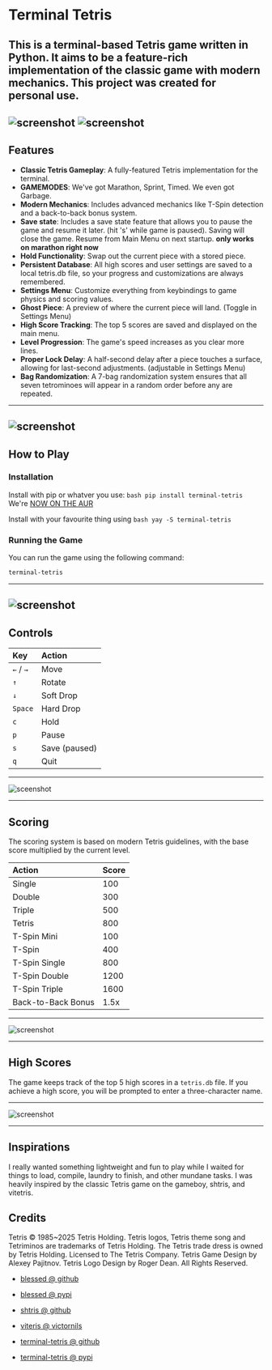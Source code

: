 # Terminal Tetris

This is a terminal-based Tetris game written in Python. It aims to be a feature-rich implementation of the classic game with modern mechanics. This project was created for personal use.
-----

![screenshot](https://github.com/averyvisentin/terminal-tetris/blob/master/screenshots/main-menu.png) 
![screenshot](https://github.com/averyvisentin/terminal-tetris/blob/master/screenshots/settings.png)
-----

## Features

  * **Classic Tetris Gameplay**: A fully-featured Tetris implementation for the terminal.
  * **GAMEMODES**: We've got Marathon, Sprint, Timed. We even got Garbage.
  * **Modern Mechanics**: Includes advanced mechanics like T-Spin detection and a back-to-back bonus system.
  * **Save state**: Includes a save state feature that allows you to pause the game and resume it later. (hit 's' while game is paused). Saving will close the game. Resume from Main Menu on next startup. **only works on marathon right now**
  * **Hold Functionality**: Swap out the current piece with a stored piece.
  * **Persistent Database**: All high scores and user settings are saved to a local tetris.db file, so your progress and customizations are always remembered.
  * **Settings Menu**: Customize everything from keybindings to game physics and scoring values.
  * **Ghost Piece**: A preview of where the current piece will land. (Toggle in Settings Menu)
  * **High Score Tracking**: The top 5 scores are saved and displayed on the main menu.
  * **Level Progression**: The game's speed increases as you clear more lines.
  * **Proper Lock Delay**: A half-second delay after a piece touches a surface, allowing for last-second adjustments. (adjustable in Settings Menu)
  * **Bag Randomization**: A 7-bag randomization system ensures that all seven tetrominoes will appear in a random order before any are repeated.

-----
![screenshot](https://github.com/averyvisentin/terminal-tetris/blob/master/screenshots/main-menu.png)
-----

## How to Play

### Installation

Install with pip or whatver you use:
    ```bash
    pip install terminal-tetris
    ```
We're [NOW ON THE AUR](https://aur.archlinux.org/packages/terminal-tetris)

Install with your favourite thing using
    ```bash
    yay -S terminal-tetris
    ```

### Running the Game

You can run the game using the following command:

```bash
terminal-tetris
```

-----
![screenshot](https://github.com/averyvisentin/terminal-tetris/blob/master/screenshots/garbage.png)
-----
## Controls

| Key         | Action        |
| :---------- | :------------ |
| `←` / `→`   | Move          |
| `↑`         | Rotate        |
| `↓`         | Soft Drop     |
| `Space`     | Hard Drop     |
| `c`         | Hold          |
| `p`         | Pause         |
| `s`         | Save (paused) |
| `q`         | Quit          |

-----

![sceenshot](https://github.com/averyvisentin/terminal-tetris/blob/master/screenshots/game-paused.png)

-----

## Scoring

The scoring system is based on modern Tetris guidelines, with the base score multiplied by the current level.

| Action              | Score     |
| :------------------ | :-------- |
| Single              | 100       |
| Double              | 300       |
| Triple              | 500       |
| Tetris              | 800       |
| T-Spin Mini         | 100       |
| T-Spin              | 400       |
| T-Spin Single       | 800       |
| T-Spin Double       | 1200      |
| T-Spin Triple       | 1600      |
| Back-to-Back Bonus  | 1.5x      |


-----

![screenshot](https://github.com/averyvisentin/terminal-tetris/blob/master/screenshots/new-score.png)

-----
## High Scores

The game keeps track of the top 5 high scores in a `tetris.db` file. If you achieve a high score, you will be prompted to enter a three-character name.

-----

![screenshot](https://github.com/averyvisentin/terminal-tetris/blob/master/screenshots/game-over.png)

-----

## Inspirations

I really wanted something lightweight and fun to play while I waited for things to load, compile, laundry to finish, and other mundane tasks.
I was heavily inspired by the classic Tetris game on the gameboy, shtris, and vitetris.

## Credits

Tetris © 1985~2025 Tetris Holding.
Tetris logos, Tetris theme song and Tetriminos are trademarks of Tetris Holding.
The Tetris trade dress is owned by Tetris Holding.
Licensed to The Tetris Company.
Tetris Game Design by Alexey Pajitnov.
Tetris Logo Design by Roger Dean.
All Rights Reserved.

- [blessed @ github](https://github.com/jquast/blessed)
- [blessed @ pypi](https://pypi.org/project/blessed/)
- [shtris @ github](https://github.com/ContentsViewer/shtris)
- [viteris @ victornils](https://www.victornils.net/tetris/)

- [terminal-tetris @ github](https://github.com/ContentsViewer/terminal-tetris)
- [terminal-tetris @ pypi](https://pypi.org/project/terminal-tetris/)
